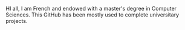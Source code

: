 HI all, I am  French and endowed with a master's degree in Computer Sciences.
This GitHub has been mostly used to complete universitary projects.
